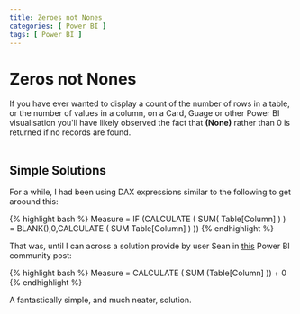 ```yaml
---
title: Zeroes not Nones
categories: [ Power BI ]
tags: [ Power BI ]
---
```


# Zeros not Nones

If you have ever wanted to display a count of the number of rows in a table, or the number of values in a column, on a Card, Guage or other Power BI visualisation you'll have likely observed the fact that **(None)** rather than 0 is returned if no records are found.
<br><br>

## Simple Solutions

For a while, I had been using DAX expressions similar to the following to get aroound this:

{% highlight bash %}
Measure = IF (CALCULATE ( SUM( Table[Column] ) ) = BLANK(),0,CALCULATE ( SUM Table[Column] ) ))
{% endhighlight %}

That was, until I can across a solution provide by user Sean in [this](https://community.powerbi.com/t5/Desktop/show-items-with-no-data-as-0-instead-of-blanks/m-p/341863) Power BI community post:

{% highlight bash %}
Measure = CALCULATE ( SUM (Table[Column] )) + 0
{% endhighlight %}

A fantastically simple, and much neater, solution.
